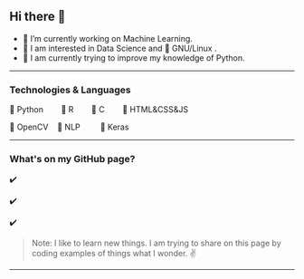## Hi there 👋

- :telescope: I’m currently working on Machine Learning.
- :blue_heart: I am interested in Data Science and :penguin: GNU/Linux .
- :seedling: I am currently trying to improve my knowledge of Python.

----

### Technologies & Languages

:pushpin: Python &nbsp;&nbsp;&nbsp;&nbsp;&nbsp;&nbsp; :pushpin: R  &nbsp;&nbsp;&nbsp;&nbsp;&nbsp;&nbsp;  :pushpin: C  &nbsp;&nbsp;&nbsp;&nbsp;&nbsp;&nbsp;  :pushpin: HTML&CSS&JS    

:pushpin: OpenCV&nbsp;&nbsp;&nbsp; :pushpin: NLP&nbsp;&nbsp;&nbsp;&nbsp;&nbsp;&nbsp;&nbsp;&nbsp;    :pushpin: Keras

--- 

### What's on my GitHub page?

:heavy_check_mark:

:heavy_check_mark:

:heavy_check_mark:



> Note: I like to learn new things. I am trying to share on this page by coding examples of things what I wonder.  :v:

---

<!--
**senemaktas/senemaktas** is a ✨ _special_ ✨ repository because its `README.md` (this file) appears on your GitHub profile.

